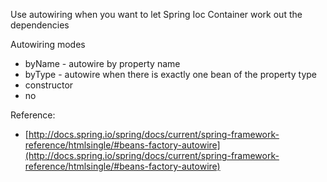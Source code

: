 Use autowiring when you want to let Spring Ioc Container work out the dependencies

Autowiring modes
- byName - autowire by property name
- byType - autowire when there is exactly one bean of the property type
- constructor
- no

Reference:
- [http://docs.spring.io/spring/docs/current/spring-framework-reference/htmlsingle/#beans-factory-autowire](http://docs.spring.io/spring/docs/current/spring-framework-reference/htmlsingle/#beans-factory-autowire)